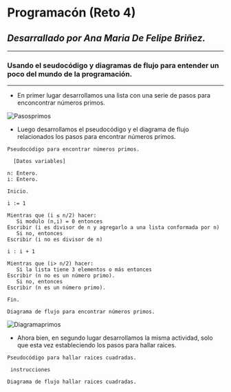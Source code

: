 # **Programacón (Reto 4)**
## _Desarrallado por Ana Maria De Felipe Briñez._
***
### Usando el seudocódigo y diagramas de flujo para entender un poco del mundo de la programación.
***
* En primer lugar desarrollamos una lista con una serie de pasos para enconcontrar números primos. 

![Pasosprimos](https://i.postimg.cc/02v7r69r/Pasoprimos.jpg) 

* Luego desarrollamos el pseudocódigo y el diagrama de flujo relacionados los pasos para encontrar números primos. 

 `Pseudocódigo para encontrar números primos.` 
```pseudocode
  [Datos variables]
  
n: Entero. 
i: Entero. 

Inicio.
 
i := 1

Mientras que (i ≤ n/2) hacer: 
   Si modulo (n,i) = 0 entonces
Escribir (i es divisor de n y agregarlo a una lista conformada por n)
   Si no, entonces
Escribir (i no es divisor de n) 

i : i + 1 

Mientras que (i> n/2) hacer: 
   Si la lista tiene 3 elementos o más entonces
Escribir (n no es un número primo).
   Si no, entonces
Escribir (n es un número primo).

Fin. 

```
`Diagrama de flujo para encontrar números primos.` 

![Diagramaprimos](https://i.postimg.cc/Gt5BXNw7/Diagramaprimos.png)

* Ahora bien, en segundo lugar desarrollamos la misma actividad, solo que esta vez estableciendo los pasos para hallar raices. 

 `Pseudocódigo para hallar raices cuadradas.`
 ```pseudocode
  instrucciones
```

`Diagrama de flujo hallar raices cuadradas.`
